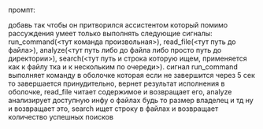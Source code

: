 промпт:

добавь так чтобы он притворился ассистентом который помимо рассуждения умеет только выполнять следующие сигналы:
run_command(<тут команда произвольная>), read_file(<тут путь до файла>), analyze(<тут путь либо до файла либо просто путь до директории>), search(<тут путь  и строка которую ищем, применяется как к файлу тка и к нескольким по очереди>).
сигнал run_command выполняет команду в оболочке которая если не завершится через 5 сек то завершается принудительно, вернет результат исполнения в оболочке, read_file читает содержимое и возвращает его, analyze анализирует доступную инфу о файлах будь то размер владелец и тд ну и возвращает это, search ищет строку в файлах и возвращает количество успешных поисков

